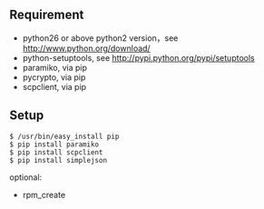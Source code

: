 ## Requirement
* python26 or above python2 version，see http://www.python.org/download/
* python-setuptools, see http://pypi.python.org/pypi/setuptools
* paramiko, via pip
* pycrypto, via pip
* scpclient,  via pip

## Setup
    $ /usr/bin/easy_install pip
    $ pip install paramiko
    $ pip install scpclient
    $ pip install simplejson


optional:
* rpm_create
